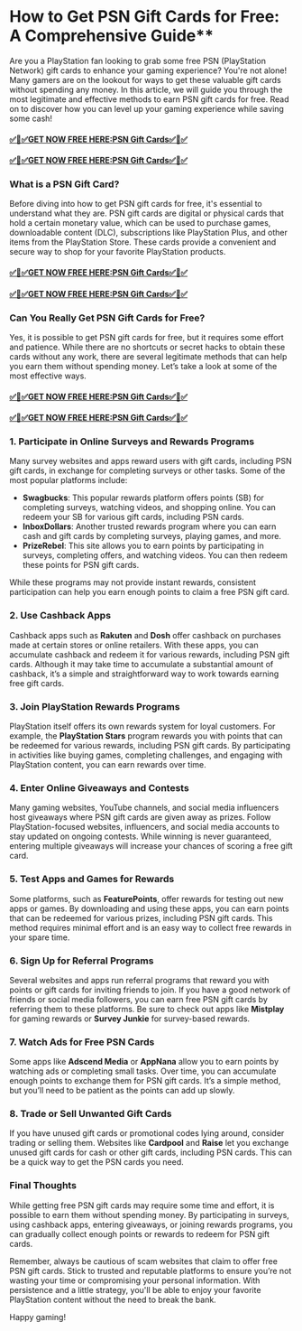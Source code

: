 # How to Get PSN Gift Cards for Free: A Comprehensive Guide**
Are you a PlayStation fan looking to grab some free PSN (PlayStation Network) gift cards to enhance your gaming experience? You're not alone! Many gamers are on the lookout for ways to get these valuable gift cards without spending any money. In this article, we will guide you through the most legitimate and effective methods to earn PSN gift cards for free. Read on to discover how you can level up your gaming experience while saving some cash!
#### [✅🎉✅GET NOW FREE HERE:PSN Gift Cards✅🎉✅](https://amazonbuy.xyz/c/pssnnn)
#### [✅🎉✅GET NOW FREE HERE:PSN Gift Cards✅🎉✅](https://amazonbuy.xyz/c/pssnnn)
### What is a PSN Gift Card?

Before diving into how to get PSN gift cards for free, it's essential to understand what they are. PSN gift cards are digital or physical cards that hold a certain monetary value, which can be used to purchase games, downloadable content (DLC), subscriptions like PlayStation Plus, and other items from the PlayStation Store. These cards provide a convenient and secure way to shop for your favorite PlayStation products.
#### [✅🎉✅GET NOW FREE HERE:PSN Gift Cards✅🎉✅](https://amazonbuy.xyz/c/pssnnn)
#### [✅🎉✅GET NOW FREE HERE:PSN Gift Cards✅🎉✅](https://amazonbuy.xyz/c/pssnnn)
### Can You Really Get PSN Gift Cards for Free?

Yes, it is possible to get PSN gift cards for free, but it requires some effort and patience. While there are no shortcuts or secret hacks to obtain these cards without any work, there are several legitimate methods that can help you earn them without spending money. Let’s take a look at some of the most effective ways.
#### [✅🎉✅GET NOW FREE HERE:PSN Gift Cards✅🎉✅](https://amazonbuy.xyz/c/pssnnn)
#### [✅🎉✅GET NOW FREE HERE:PSN Gift Cards✅🎉✅](https://amazonbuy.xyz/c/pssnnn)
### 1. **Participate in Online Surveys and Rewards Programs**

Many survey websites and apps reward users with gift cards, including PSN gift cards, in exchange for completing surveys or other tasks. Some of the most popular platforms include:

- **Swagbucks**: This popular rewards platform offers points (SB) for completing surveys, watching videos, and shopping online. You can redeem your SB for various gift cards, including PSN cards.
- **InboxDollars**: Another trusted rewards program where you can earn cash and gift cards by completing surveys, playing games, and more.
- **PrizeRebel**: This site allows you to earn points by participating in surveys, completing offers, and watching videos. You can then redeem these points for PSN gift cards.

While these programs may not provide instant rewards, consistent participation can help you earn enough points to claim a free PSN gift card.

### 2. **Use Cashback Apps**

Cashback apps such as **Rakuten** and **Dosh** offer cashback on purchases made at certain stores or online retailers. With these apps, you can accumulate cashback and redeem it for various rewards, including PSN gift cards. Although it may take time to accumulate a substantial amount of cashback, it’s a simple and straightforward way to work towards earning free gift cards.

### 3. **Join PlayStation Rewards Programs**

PlayStation itself offers its own rewards system for loyal customers. For example, the **PlayStation Stars** program rewards you with points that can be redeemed for various rewards, including PSN gift cards. By participating in activities like buying games, completing challenges, and engaging with PlayStation content, you can earn rewards over time.

### 4. **Enter Online Giveaways and Contests**

Many gaming websites, YouTube channels, and social media influencers host giveaways where PSN gift cards are given away as prizes. Follow PlayStation-focused websites, influencers, and social media accounts to stay updated on ongoing contests. While winning is never guaranteed, entering multiple giveaways will increase your chances of scoring a free gift card.

### 5. **Test Apps and Games for Rewards**

Some platforms, such as **FeaturePoints**, offer rewards for testing out new apps or games. By downloading and using these apps, you can earn points that can be redeemed for various prizes, including PSN gift cards. This method requires minimal effort and is an easy way to collect free rewards in your spare time.

### 6. **Sign Up for Referral Programs**

Several websites and apps run referral programs that reward you with points or gift cards for inviting friends to join. If you have a good network of friends or social media followers, you can earn free PSN gift cards by referring them to these platforms. Be sure to check out apps like **Mistplay** for gaming rewards or **Survey Junkie** for survey-based rewards.

### 7. **Watch Ads for Free PSN Cards**

Some apps like **Adscend Media** or **AppNana** allow you to earn points by watching ads or completing small tasks. Over time, you can accumulate enough points to exchange them for PSN gift cards. It’s a simple method, but you’ll need to be patient as the points can add up slowly.

### 8. **Trade or Sell Unwanted Gift Cards**

If you have unused gift cards or promotional codes lying around, consider trading or selling them. Websites like **Cardpool** and **Raise** let you exchange unused gift cards for cash or other gift cards, including PSN cards. This can be a quick way to get the PSN cards you need.

### Final Thoughts

While getting free PSN gift cards may require some time and effort, it is possible to earn them without spending money. By participating in surveys, using cashback apps, entering giveaways, or joining rewards programs, you can gradually collect enough points or rewards to redeem for PSN gift cards.

Remember, always be cautious of scam websites that claim to offer free PSN gift cards. Stick to trusted and reputable platforms to ensure you’re not wasting your time or compromising your personal information. With persistence and a little strategy, you'll be able to enjoy your favorite PlayStation content without the need to break the bank.

Happy gaming!
